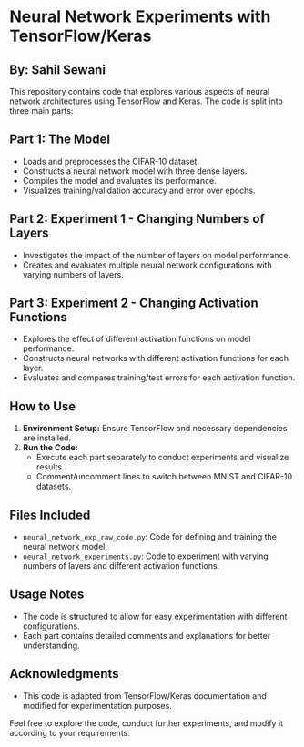 # Neural Network Experiments with TensorFlow/Keras

## By: Sahil Sewani

This repository contains code that explores various aspects of neural network architectures using TensorFlow and Keras. The code is split into three main parts:

## Part 1: The Model

- Loads and preprocesses the CIFAR-10 dataset.
- Constructs a neural network model with three dense layers.
- Compiles the model and evaluates its performance.
- Visualizes training/validation accuracy and error over epochs.

## Part 2: Experiment 1 - Changing Numbers of Layers

- Investigates the impact of the number of layers on model performance.
- Creates and evaluates multiple neural network configurations with varying numbers of layers.

## Part 3: Experiment 2 - Changing Activation Functions

- Explores the effect of different activation functions on model performance.
- Constructs neural networks with different activation functions for each layer.
- Evaluates and compares training/test errors for each activation function.

## How to Use

1. **Environment Setup:** Ensure TensorFlow and necessary dependencies are installed.
2. **Run the Code:** 
   - Execute each part separately to conduct experiments and visualize results.
   - Comment/uncomment lines to switch between MNIST and CIFAR-10 datasets.
   
## Files Included

- `neural_network_exp_raw_code.py`: Code for defining and training the neural network model.
- `neural_network_experiments.py`: Code to experiment with varying numbers of layers and different activation functions.

## Usage Notes

- The code is structured to allow for easy experimentation with different configurations.
- Each part contains detailed comments and explanations for better understanding.

## Acknowledgments

- This code is adapted from TensorFlow/Keras documentation and modified for experimentation purposes.

Feel free to explore the code, conduct further experiments, and modify it according to your requirements.
